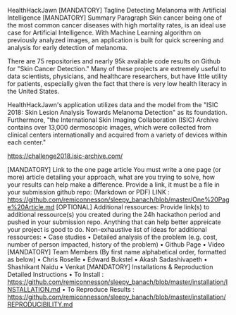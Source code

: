 HealthHackJawn
[MANDATORY] Tagline
Detecting Melanoma with Artificial Intelligence
[MANDATORY] Summary Paragraph
Skin cancer being one of the most common cancer diseases with high mortality rates, is an ideal use case for Artificial Intelligence. With Machine Learning algorithm on previously analyzed images, an application is built for quick screening and analysis for early detection of melanoma. 

There are 75 repositories and nearly 95k available code results on Github for "Skin Cancer Detection." Many of these projects are extremely useful to data scientists, physicians, and healthcare researchers, but have little utility for patients, especially given the fact that there is very low health literacy in the United States.  

HealthHackJawn's application utilizes data and the model from the "ISIC 2018: Skin Lesion Analysis Towards Melanoma Detection" 
as its foundation. Furthermore, "the  International Skin Imaging Collaboration (ISIC) Archive contains over 13,000 
dermoscopic images, which were collected from clinical centers internationally and acquired from a variety of devices
within each center."

https://challenge2018.isic-archive.com/ 

[MANDATORY] Link to the one page article
You must write a one page (or more) article detailing your approach, what are you trying to solve, how your results can help make a difference.
Provide a link, it must be a file in your submission github repo: (Markdown or PDF)
LINK : https://github.com/remiconnesson/sleepy_banach/blob/master/One%20Page%20Article.md
[OPTIONAL] Additional ressources:
Provide link(s) to additional ressource(s) you created during the 24h hackathon period and pushed in your submission repo.
Anything that can help better appreicate your project is good to do.
Non-exhaustive list of ideas for additional ressources:
•	Case studies
•	Detailed analysis of the problem (e.g. cost, number of person impacted, history of the problem)
•	Github Page
•	Video
[MANDATORY] Team Members
(By first name alphabetical order, formatted as below)
•	Chris Roselle 
•	Edward Bukstel
•	Akash Sadashivapeth
•	Shashikant Naidu
•	Venkat
 [MANDATORY] Installations & Reproduction Detailed Instructions
•	To Install : https://github.com/remiconnesson/sleepy_banach/blob/master/installation/INSTALLATION.md
•	To Reproduce Results : https://github.com/remiconnesson/sleepy_banach/blob/master/installation/REPRODUCIBILITY.md


